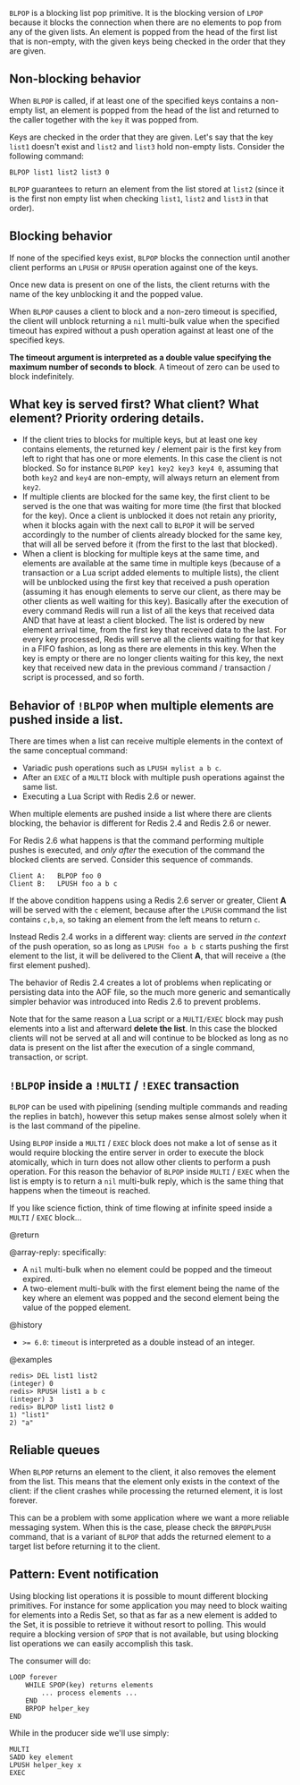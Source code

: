 `BLPOP` is a blocking list pop primitive. It is the blocking version of `LPOP`
because it blocks the connection when there are no elements to pop from any of
the given lists. An element is popped from the head of the first list that is
non-empty, with the given keys being checked in the order that they are given.

## Non-blocking behavior

When `BLPOP` is called, if at least one of the specified keys contains a
non-empty list, an element is popped from the head of the list and returned to
the caller together with the `key` it was popped from.

Keys are checked in the order that they are given. Let's say that the key
`list1` doesn't exist and `list2` and `list3` hold non-empty lists. Consider the
following command:

```
BLPOP list1 list2 list3 0
```

`BLPOP` guarantees to return an element from the list stored at `list2` (since
it is the first non empty list when checking `list1`, `list2` and `list3` in
that order).

## Blocking behavior

If none of the specified keys exist, `BLPOP` blocks the connection until another
client performs an `LPUSH` or `RPUSH` operation against one of the keys.

Once new data is present on one of the lists, the client returns with the name
of the key unblocking it and the popped value.

When `BLPOP` causes a client to block and a non-zero timeout is specified, the
client will unblock returning a `nil` multi-bulk value when the specified
timeout has expired without a push operation against at least one of the
specified keys.

**The timeout argument is interpreted as a double value specifying the maximum
number of seconds to block**. A timeout of zero can be used to block
indefinitely.

## What key is served first? What client? What element? Priority ordering details.

- If the client tries to blocks for multiple keys, but at least one key contains
  elements, the returned key / element pair is the first key from left to right
  that has one or more elements. In this case the client is not blocked. So for
  instance `BLPOP key1 key2 key3 key4 0`, assuming that both `key2` and `key4`
  are non-empty, will always return an element from `key2`.
- If multiple clients are blocked for the same key, the first client to be
  served is the one that was waiting for more time (the first that blocked for
  the key). Once a client is unblocked it does not retain any priority, when it
  blocks again with the next call to `BLPOP` it will be served accordingly to
  the number of clients already blocked for the same key, that will all be
  served before it (from the first to the last that blocked).
- When a client is blocking for multiple keys at the same time, and elements are
  available at the same time in multiple keys (because of a transaction or a Lua
  script added elements to multiple lists), the client will be unblocked using
  the first key that received a push operation (assuming it has enough elements
  to serve our client, as there may be other clients as well waiting for this
  key). Basically after the execution of every command Redis will run a list of
  all the keys that received data AND that have at least a client blocked. The
  list is ordered by new element arrival time, from the first key that received
  data to the last. For every key processed, Redis will serve all the clients
  waiting for that key in a FIFO fashion, as long as there are elements in this
  key. When the key is empty or there are no longer clients waiting for this
  key, the next key that received new data in the previous command / transaction
  / script is processed, and so forth.

## Behavior of `!BLPOP` when multiple elements are pushed inside a list.

There are times when a list can receive multiple elements in the context of the
same conceptual command:

- Variadic push operations such as `LPUSH mylist a b c`.
- After an `EXEC` of a `MULTI` block with multiple push operations against the
  same list.
- Executing a Lua Script with Redis 2.6 or newer.

When multiple elements are pushed inside a list where there are clients
blocking, the behavior is different for Redis 2.4 and Redis 2.6 or newer.

For Redis 2.6 what happens is that the command performing multiple pushes is
executed, and _only after_ the execution of the command the blocked clients are
served. Consider this sequence of commands.

    Client A:   BLPOP foo 0
    Client B:   LPUSH foo a b c

If the above condition happens using a Redis 2.6 server or greater, Client **A**
will be served with the `c` element, because after the `LPUSH` command the list
contains `c,b,a`, so taking an element from the left means to return `c`.

Instead Redis 2.4 works in a different way: clients are served _in the context_
of the push operation, so as long as `LPUSH foo a b c` starts pushing the first
element to the list, it will be delivered to the Client **A**, that will receive
`a` (the first element pushed).

The behavior of Redis 2.4 creates a lot of problems when replicating or
persisting data into the AOF file, so the much more generic and semantically
simpler behavior was introduced into Redis 2.6 to prevent problems.

Note that for the same reason a Lua script or a `MULTI/EXEC` block may push
elements into a list and afterward **delete the list**. In this case the blocked
clients will not be served at all and will continue to be blocked as long as no
data is present on the list after the execution of a single command,
transaction, or script.

## `!BLPOP` inside a `!MULTI` / `!EXEC` transaction

`BLPOP` can be used with pipelining (sending multiple commands and reading the
replies in batch), however this setup makes sense almost solely when it is the
last command of the pipeline.

Using `BLPOP` inside a `MULTI` / `EXEC` block does not make a lot of sense as it
would require blocking the entire server in order to execute the block
atomically, which in turn does not allow other clients to perform a push
operation. For this reason the behavior of `BLPOP` inside `MULTI` / `EXEC` when
the list is empty is to return a `nil` multi-bulk reply, which is the same thing
that happens when the timeout is reached.

If you like science fiction, think of time flowing at infinite speed inside a
`MULTI` / `EXEC` block...

@return

@array-reply: specifically:

- A `nil` multi-bulk when no element could be popped and the timeout expired.
- A two-element multi-bulk with the first element being the name of the key
  where an element was popped and the second element being the value of the
  popped element.

@history

- `>= 6.0`: `timeout` is interpreted as a double instead of an integer.

@examples

```
redis> DEL list1 list2
(integer) 0
redis> RPUSH list1 a b c
(integer) 3
redis> BLPOP list1 list2 0
1) "list1"
2) "a"
```

## Reliable queues

When `BLPOP` returns an element to the client, it also removes the element from
the list. This means that the element only exists in the context of the client:
if the client crashes while processing the returned element, it is lost forever.

This can be a problem with some application where we want a more reliable
messaging system. When this is the case, please check the `BRPOPLPUSH` command,
that is a variant of `BLPOP` that adds the returned element to a target list
before returning it to the client.

## Pattern: Event notification

Using blocking list operations it is possible to mount different blocking
primitives. For instance for some application you may need to block waiting for
elements into a Redis Set, so that as far as a new element is added to the Set,
it is possible to retrieve it without resort to polling. This would require a
blocking version of `SPOP` that is not available, but using blocking list
operations we can easily accomplish this task.

The consumer will do:

```
LOOP forever
    WHILE SPOP(key) returns elements
        ... process elements ...
    END
    BRPOP helper_key
END
```

While in the producer side we'll use simply:

```
MULTI
SADD key element
LPUSH helper_key x
EXEC
```
